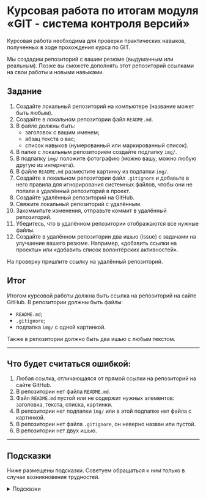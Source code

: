 # Курсовая работа по итогам модуля «GIT - система контроля версий»

Курсовая работа необходима для проверки практических навыков, полученных в ходе прохождения курса
по GIT.

Мы создадим репозиторий с вашим резюме (выдуманным или реальным). Позже вы сможете дополнять этот
репозиторий ссылками на свои работы и новыми навыками.

## Задание

1. Создайте локальный репозиторий на компьютере (название может быть любым).
1. Создайте в локальном репозитории файл `README.md`.
1. В файле должны быть:
    - заголовок с вашим именем;
    - абзац текста о вас;
    - список навыков (нумерованный или маркированный список).
1. В папке с локальным репозиторием создайте подпапку `img/`. 
1. В подпапку `img/` положите фотографию (можно вашу, можно любую другую из интернета).
1. В файле `README.md` разместите картинку из подпапки `img/`.
1. Создайте в локальном репозитории файл `.gitignore` и добавьте в него правила для игнорирования системных файлов, чтобы они не
   попали в удалённый репозиторий в проект.
1. Создайте удалённый репозиторий на GitHub.
1. Свяжите локальный репозиторий с удалённым.
1. Закоммитьте изменения, отправьте коммит в удалённый репозиторий.
1. Убедитесь, что в удалённом репозитории отображаются все нужные файлы.
1. Создайте в удалённом репозитории два ишью (issue) с задачами на улучшение вашего резюме. Например, «добавить
   ссылки на проекты» или «добавить список волонтёрских активностей».

На проверку пришлите ссылку на удалённый репозиторий.

## Итог

Итогом курсовой работы должна быть ссылка на репозиторий на сайте GitHub. В репозитории должны
быть файлы:

- `README.md`;
- `.gitignore`;
- подпапка `img/` с одной картинкой.

Также в репозитории должно быть два ишью с любым текстом.

---

## Что будет считаться ошибкой:

1. Любая ссылка, отличающаяся от прямой ссылки на репозиторий на сайте GitHub.
1. В репозитории нет файла `README.md`.
1. Файл `README.md` пустой или не содержит нужных элементов: заголовка, текста, списка, картинки.
1. В репозитории нет подпапки `img/` или в этой подпапке нет файла с картинкой.
1. В репозитории нет файла `.gitignore`, он неверно назван или пустой.
1. В репозитории нет двух ишью. 

---

## Подсказки

Ниже размещены подсказки. Советуем обращаться к ним только в случае возникновения трудностей.

<details>
  <summary>Подсказки</summary>
  
  1. Для размещения картинки в `README.md` используйте конструкцию `![Навзание картинки](img/имя-картинки)`.
  1. Системными считаются файлы `.DS_Store`, `Thumbs.db`, папка `.idea`.
  1. Для связывания локального и удалённого репозиториев используйте команду `git remote add origin ссылка-на-удалённый-репозиторий`.
  1. Обязательно проверьте что файлы отображаются правильно в удалённом репозитории, в них видно всё содержимое.
  1. Коммитов может быть больше, если вам потребовалось вносить изменения. Это не будет считаться ошибкой.
</details>

